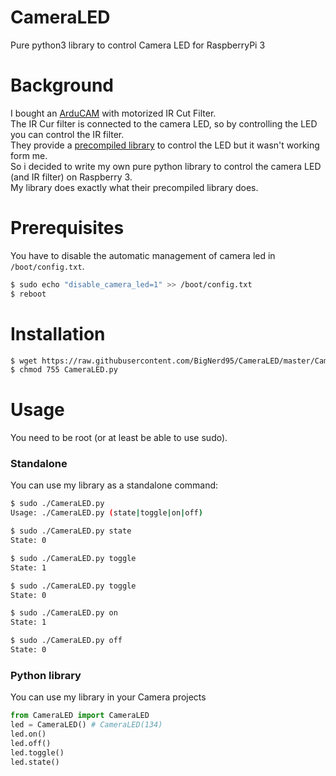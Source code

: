 # CameraLED
Pure python3 library to control Camera LED for RaspberryPi 3

# Background
I bought an [ArduCAM](http://www.arducam.com/) with motorized IR Cut Filter.  
The IR Cur filter is connected to the camera LED, so by controlling the LED you can control the IR filter.  
They provide a [precompiled library](http://www.arducam.com/downloads/modules/RaspberryPi_camera/piCamLed.zip) to control the LED but it wasn't working form me.  
So i decided to write my own pure python library to control the camera LED (and IR filter) on Raspberry 3.  
My library does exactly what their precompiled library does.  

# Prerequisites
You have to disable the automatic management of camera led in `/boot/config.txt`.  
```bash
$ sudo echo "disable_camera_led=1" >> /boot/config.txt
$ reboot
```
# Installation
```bash
$ wget https://raw.githubusercontent.com/BigNerd95/CameraLED/master/CameraLED.py 
$ chmod 755 CameraLED.py
```

# Usage
You need to be root (or at least be able to use sudo).
### Standalone
You can use my library as a standalone command:
```bash
$ sudo ./CameraLED.py 
Usage: ./CameraLED.py (state|toggle|on|off)

$ sudo ./CameraLED.py state
State: 0

$ sudo ./CameraLED.py toggle
State: 1

$ sudo ./CameraLED.py toggle
State: 0

$ sudo ./CameraLED.py on    
State: 1

$ sudo ./CameraLED.py off
State: 0
```
### Python library
You can use my library in your Camera projects
```python
from CameraLED import CameraLED
led = CameraLED() # CameraLED(134)
led.on()
led.off()
led.toggle()
led.state()
```
